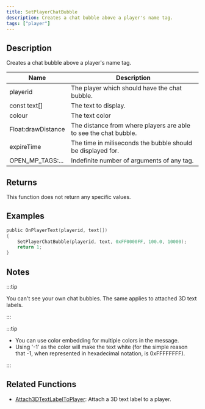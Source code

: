 ```yaml
---
title: SetPlayerChatBubble
description: Creates a chat bubble above a player's name tag.
tags: ["player"]
---
```


## Description

Creates a chat bubble above a player's name tag.

| Name               | Description                                                      |
| ------------------ | ---------------------------------------------------------------- |
| playerid           | The player which should have the chat bubble.                    |
| const text[]       | The text to display.                                             |
| colour             | The text color                                                   |
| Float:drawDistance | The distance from where players are able to see the chat bubble. |
| expireTime         | The time in miliseconds the bubble should be displayed for.      |
| OPEN_MP_TAGS:...   | Indefinite number of arguments of any tag.                       |

## Returns

This function does not return any specific values.

## Examples

```c
public OnPlayerText(playerid, text[])
{
    SetPlayerChatBubble(playerid, text, 0xFF0000FF, 100.0, 10000);
    return 1;
}
```

## Notes

:::tip

You can't see your own chat bubbles. The same applies to attached 3D text labels.

:::

:::tip

- You can use color embedding for multiple colors in the message.
- Using '-1' as the color will make the text white (for the simple reason that -1, when represented in hexadecimal notation, is 0xFFFFFFFF).

:::

## Related Functions

- [Attach3DTextLabelToPlayer](Attach3DTextLabelToPlayer): Attach a 3D text label to a player.
